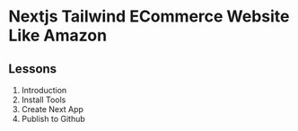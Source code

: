# Nextjs Tailwind ECommerce Website Like Amazon

## Lessons

1. Introduction
2. Install Tools
3. Create Next App
4. Publish to Github
